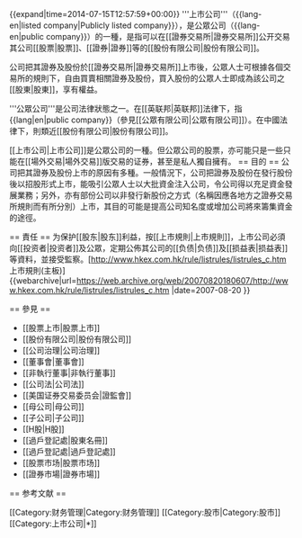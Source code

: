 {{expand|time=2014-07-15T12:57:59+00:00}}
'''上市公司'''（{{lang-en|listed company|Publicly listed company}}），是公眾公司（{{lang-en|public company}}）的一種，是指可以在[[證券交易所|證券交易所]]公开交易其公司[[股票|股票]]、[[證券|證券]]等的[[股份有限公司|股份有限公司]]。

公司把其證券及股份於[[證券交易所|證券交易所]]上市後，公眾人士可根據各個交易所的規則下，自由買賣相關證券及股份，買入股份的公眾人士即成為該公司之[[股東|股東]]，享有權益。

'''公眾公司'''是公司法律狀態之一。在[[英联邦|英联邦]]法律下，指{{lang|en|public company}}（參見[[公眾有限公司|公眾有限公司]]）。在中國法律下，則類近[[股份有限公司|股份有限公司]]。

[[上市公司|上市公司]]是公眾公司的一種。但公眾公司的股票，亦可能只是一些只能在[[場外交易|場外交易]]版交易的证券，甚至是私人獨自擁有。
== 目的 ==
公司把其證券及股份上市的原因有多種。一般情況下，公司把證券及股份在發行股份後以招股形式上市，能吸引公眾人士以大批資金注入公司，令公司得以充足資金發展業務；另外，亦有部份公司以非發行新股份之方式（名稱因應各地方之證券交易所規則而有所分別）上市，其目的可能是提高公司知名度或增加公司將來籌集資金的途徑。

== 責任 ==
为保护[[股东|股东]]利益，按[[上市規則|上市規則]]，上市公司必須向[[投资者|投资者]]及公眾，定期公佈其公司的[[负债|负债]]及[[损益表|损益表]]等資料，並接受監察。<ref>[http://www.hkex.com.hk/rule/listrules/listrules_c.htm 上市規則(主板)] {{webarchive|url=https://web.archive.org/web/20070820180607/http://www.hkex.com.hk/rule/listrules/listrules_c.htm |date=2007-08-20 }}</ref>

== 參見 ==
* [[股票上市|股票上市]]
* [[股份有限公司|股份有限公司]]
* [[公司治理|公司治理]]
* [[董事會|董事會]]
* [[非執行董事|非執行董事]]
* [[公司法|公司法]]
* [[美国证券交易委员会|證監會]]
* [[母公司|母公司]]
* [[子公司|子公司]]
* [[H股|H股]]
* [[過戶登記處|股東名冊]]
* [[過戶登記處|過戶登記處]]
* [[股票市场|股票市场]]
* [[證券市場|證券市場]]

== 参考文献 ==
<div class="references-small">
<references />
</div>

[[Category:财务管理|Category:财务管理]]
[[Category:股市|Category:股市]]
[[Category:上市公司|*]]